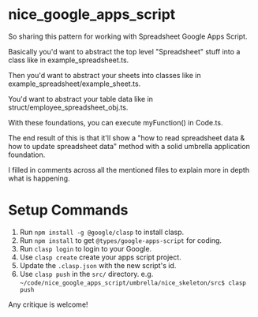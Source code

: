 # nice_google_apps_script

So sharing this pattern for working with Spreadsheet Google Apps Script.

Basically you'd want to abstract the top level "Spreadsheet" stuff into a class like in example_spreadsheet.ts.

Then you'd want to abstract your sheets into classes like in example_spreadsheet/example_sheet.ts.

You'd want to abstract your table data like in struct/employee_spreadsheet_obj.ts.

With these foundations, you can execute myFunction() in Code.ts.

The end result of this is that it'll show a "how to read spreadsheet data & how to update spreadsheet data" method with a solid umbrella application foundation.

I filled in comments across all the mentioned files to explain more in depth what is happening.

# Setup Commands

1. Run `npm install -g @google/clasp` to install clasp.
2. Run `npm install` to get `@types/google-apps-script` for coding.
3. Run `clasp login` to login to your Google.
4. Use `clasp create` create your apps script project.
5. Update the `.clasp.json` with the new script's id.
6. Use `clasp push` in the `src/` directory. e.g. `~/code/nice_google_apps_script/umbrella/nice_skeleton/src$ clasp push`

Any critique is welcome!
